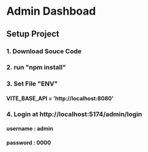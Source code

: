 # Admin Dashboad

## Setup Project
   ### 1. Download Souce Code
   ### 2. run "npm install"
   ### 3. Set File "ENV" 
   ####   VITE_BASE_API = 'http://localhost:8080'
   ### 4. Login at http://localhost:5174/admin/login
   ####   username : admin
   ####   password : 0000 

 
